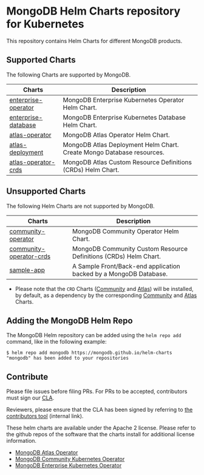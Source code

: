 # MongoDB Helm Charts repository for Kubernetes

This repository contains Helm Charts for different MongoDB products.

## Supported Charts

The following Charts are supported by MongoDB.

| Charts                                            | Description                                                               |
| ------------------------------------------------- | ------------------------------------------------------------------------- |
| [enterprise-operator](charts/enterprise-operator) | MongoDB Enterprise Kubernetes Operator Helm Chart.                        |
| [enterprise-database](charts/enterprise-database) | MongoDB Enterprise Kubernetes Database Helm Chart.                        |
| [atlas-operator](charts/atlas-operator)           | MongoDB Atlas Operator Helm Chart.                                        |
| [atlas-deployment](charts/atlas-deployment)       | MongoDB Atlas Deployment Helm Chart. Create Mongo Database resources.     |
| [atlas-operator-crds](charts/atlas-operator-crds) | MongoDB Atlas Custom Resource Definitions (CRDs) Helm Chart.              |

## Unsupported Charts

The following Helm Charts are not supported by MongoDB.

| Charts                                            | Description                                                               |
| ------------------------------------------------- | ------------------------------------------------------------------------- |
| [community-operator](charts/community-operator)   | MongoDB Community Operator Helm Chart.                                    |
| [community-operator-crds](charts/community-operator-crds) | MongoDB Community Custom Resource Definitions (CRDs) Helm Chart.  |
| [sample-app](charts/sample-app)                   | A Sample Front/Back-end application backed by a MongoDB Database.         |

- Please note that the `CRD` Charts ([Community](charts/community-operator-crds)
  and [Atlas](charts/atlas-operator-crds)) will be installed, by default,
  as a dependency by the corresponding [Community](charts/community-operator)
  and [Atlas](charts/atlas-operator) Charts.

## Adding the MongoDB Helm Repo

The MongoDB Helm repository can be added using the `helm repo add` command, like
in the following example:

```
$ helm repo add mongodb https://mongodb.github.io/helm-charts
"mongodb" has been added to your repositories
```

## Contribute

Please file issues before filing PRs. For PRs to be accepted, contributors must sign our [CLA](https://www.mongodb.com/legal/contributor-agreement).

Reviewers, please ensure that the CLA has been signed by referring to [the contributors tool](https://contributors.corp.mongodb.com/) (internal link).



These helm charts are available under the Apache 2 license. Please refer to the github repos of the software that the charts install for additional license information.

* [MongoDB Atlas Operator](https://github.com/mongodb/mongodb-atlas-kubernetes)
* [MongoDB Community Kubernetes Operator](https://github.com/mongodb/mongodb-kubernetes-operator)
* [MongoDB Enterprise Kubernetes Operator](https://github.com/mongodb/mongodb-enterprise-kubernetes)